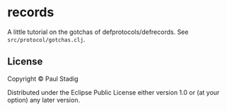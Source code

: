 # records

A little tutorial on the gotchas of defprotocols/defrecords.  See
`src/protocol/gotchas.clj`.

## License

Copyright © Paul Stadig

Distributed under the Eclipse Public License either version 1.0 or (at
your option) any later version.
